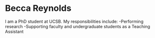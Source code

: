 # Becca Reynolds
I am a PhD student at UCSB.
My responsibilities include:
-Performing research
-Supporting faculty and undergraduate students as a Teaching Assistant
